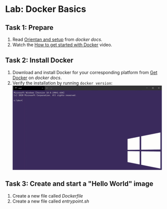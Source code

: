 # Lab: Docker Basics

## Task 1: Prepare 
1. Read [Orientan and setup](https://docs.docker.com/get-started/) from *docker docs*.  
2. Watch the [How to get started with Docker](https://youtu.be/fqMOX6JJhGo) video.

## Task 2: Install Docker 
1. Download and install Docker for your corresponding platform from [Get Docker](https://docs.docker.com/get-docker/) on *docker docs*.
2. Verify the installation by running `docker version`:  
    ![](../../img/lab.wt_docker_version.gif)

## Task 3: Create and start a "Hello World" image 
1. Create a new file called *Dockerfile* 
2. Create a new file called *entrypoint.&#8203;sh* 